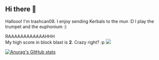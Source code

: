 ## Hi there 👋

Hallooo! I'm trashcan08. I enjoy sending Kerbals to the mun :D
I play the trumpet and the euphonium :)

RAAAAAAAAAAAAHHH \
My high score in block blast is **2**. Crazy right? :p ![](https://i.imgur.com/jsvJlpQ.jpeg)



[![Anurag's GitHub stats](https://github-readme-stats.vercel.app/api?username=trashcan08&show_icons=true&theme=tokyonight&border_radius=10)]()
<!--
**trashcan08/trashcan08** is a ✨ _special_ ✨ repository because its `README.md` (this file) appears on your GitHub profile.

Here are some ideas to get you started:

- 🔭 I’m currently working on ...
- 🌱 I’m currently learning ...
- 👯 I’m looking to collaborate on ...
- 🤔 I’m looking for help with ...
- 💬 Ask me about ...
- 📫 How to reach me: ...
- 😄 Pronouns: ...
- ⚡ Fun fact: ...
-->
